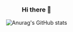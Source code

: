 <center>
  
### Hi there 👋

![Anurag's GitHub stats](https://github-readme-stats.vercel.app/api?username=hwangjunhong&theme=radical&show_icons=true)


</center>
